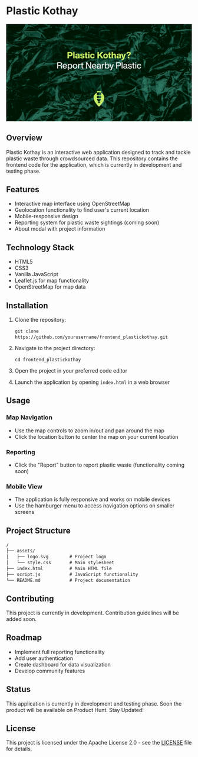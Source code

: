 # Plastic Kothay

![Plastic Kothay Banner](assets/gitbanner.jpg)

## Overview
Plastic Kothay is an interactive web application designed to track and tackle plastic waste through crowdsourced data. This repository contains the frontend code for the application, which is currently in development and testing phase.

## Features
- Interactive map interface using OpenStreetMap
- Geolocation functionality to find user's current location
- Mobile-responsive design
- Reporting system for plastic waste sightings (coming soon)
- About modal with project information

## Technology Stack
- HTML5
- CSS3
- Vanilla JavaScript
- Leaflet.js for map functionality
- OpenStreetMap for map data

## Installation

1. Clone the repository:
   ```
   git clone https://github.com/yourusername/frontend_plastickothay.git
   ```

2. Navigate to the project directory:
   ```
   cd frontend_plastickothay
   ```

3. Open the project in your preferred code editor

4. Launch the application by opening `index.html` in a web browser

## Usage

### Map Navigation
- Use the map controls to zoom in/out and pan around the map
- Click the location button to center the map on your current location

### Reporting
- Click the "Report" button to report plastic waste (functionality coming soon)

### Mobile View
- The application is fully responsive and works on mobile devices
- Use the hamburger menu to access navigation options on smaller screens

## Project Structure
```
/
├── assets/
│   ├── logo.svg        # Project logo
│   └── style.css       # Main stylesheet
├── index.html          # Main HTML file
├── script.js           # JavaScript functionality
└── README.md           # Project documentation
```

## Contributing
This project is currently in development. Contribution guidelines will be added soon.

## Roadmap
- Implement full reporting functionality
- Add user authentication
- Create dashboard for data visualization
- Develop community features

## Status
This application is currently in development and testing phase. Soon the product will be available on Product Hunt. Stay Updated!

## License
This project is licensed under the Apache License 2.0 - see the [LICENSE](LICENSE) file for details.